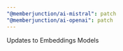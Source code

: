 ```yaml
---
"@memberjunction/ai-mistral": patch
"@memberjunction/ai-openai": patch
---
```


Updates to Embeddings Models
